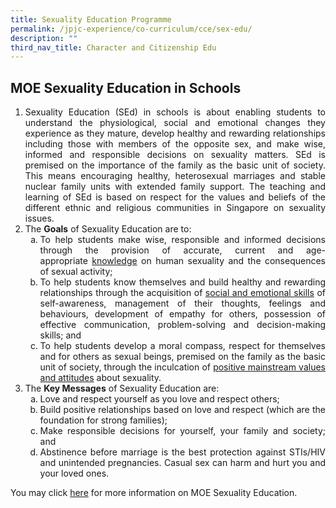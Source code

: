 ```yaml
---
title: Sexuality Education Programme
permalink: /jpjc-experience/co-curriculum/cce/sex-edu/
description: ""
third_nav_title: Character and Citizenship Edu
---
```

<div align=justify>

<h2>MOE Sexuality Education in Schools</h2>

<ol>
	<li>Sexuality Education (SEd) in schools is about enabling students to understand the physiological, social and emotional changes they experience as they mature, develop healthy and rewarding relationships including those with members of the opposite sex, and make wise, informed and responsible decisions on sexuality matters. SEd is premised on the importance of the family as the basic unit of society. This means encouraging healthy, heterosexual marriages and stable nuclear family units with extended family support. The teaching and learning of SEd is based on respect for the values and beliefs of the different ethnic and religious communities in Singapore on sexuality issues.</li>
	<li>The <b>Goals</b> of Sexuality Education are to:
		<style>ul.a {list-style-type: lower-alpha}</style>
		<ul class="a">
			<li>To help students make wise, responsible and informed decisions through the provision of accurate, current and age-appropriate <u>knowledge</u> on human sexuality and the consequences of sexual activity;</li>
			<li>To help students know themselves and build healthy and rewarding relationships through the acquisition of <u>social and emotional skills</u> of self-awareness, management of their thoughts, feelings and behaviours, development of empathy for others, possession of effective communication, problem-solving and decision-making skills; and</li>
			<li>To help students develop a moral compass, respect for themselves and for others as sexual beings, premised on the family as the basic unit of society, through the inculcation of <u>positive mainstream values and attitudes</u> about sexuality.</li></ul>
	<li>The <b>Key Messages</b> of Sexuality Education are:
		<style>ul.b {list-style-type: lower-alpha}</style>
		<ul class="b">
			<li>Love and respect yourself as you love and respect others;</li>
			<li>Build positive relationships based on love and respect (which are the foundation for strong families);</li>
			<li>Make responsible decisions for yourself, your family and society; and</li>
			<li>Abstinence before marriage is the best protection against STIs/HIV and unintended pregnancies. Casual sex can harm and hurt you and your loved ones.</li></ul>
</ol>
	
<p>You may click <a href="https://www.moe.gov.sg/education-in-sg/our-programmes/sexuality-education">here</a> for more information on MOE Sexuality Education.</p>